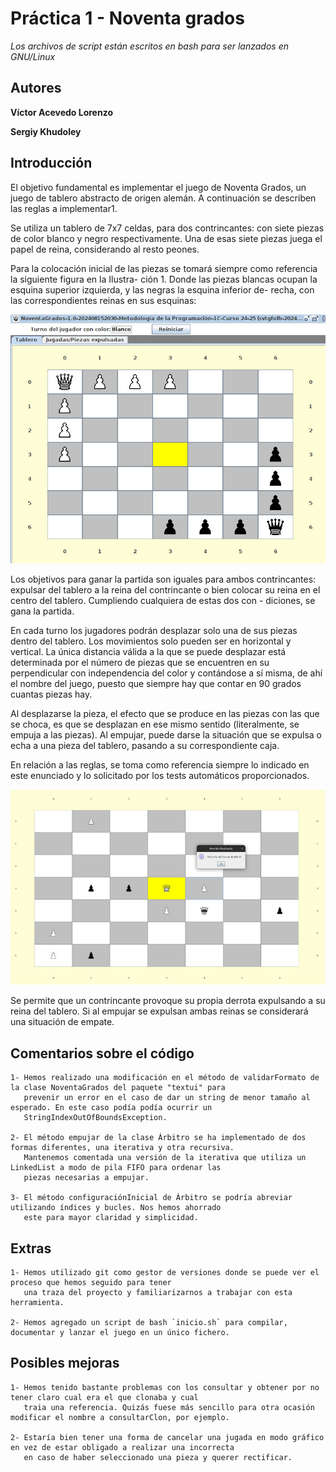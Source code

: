 # Práctica 1 - Noventa grados

*Los archivos de script están escritos en bash para ser lanzados en GNU/Linux*

## Autores
**Víctor Acevedo Lorenzo**

**Sergiy Khudoley**

## Introducción

El objetivo fundamental es implementar el juego de Noventa Grados, un juego de tablero abstracto de
origen alemán. A continuación se describen las reglas a implementar1.

Se utiliza un tablero de 7x7 celdas, para dos contrincantes: con siete piezas de color blanco y negro
respectivamente. Una de esas siete piezas juega el papel de reina, considerando al resto peones.

Para la colocación inicial de las piezas se tomará siempre como referencia la siguiente figura en la Ilustra-
ción 1. Donde las piezas blancas ocupan la esquina superior izquierda, y las negras la esquina inferior de-
recha, con las correspondientes reinas en sus esquinas:

![Jugada inicial](images/inicio.jpg)

Los objetivos para ganar la partida son iguales para ambos contrincantes: expulsar del tablero a la reina
del contrincante o bien colocar su reina en el centro del tablero. Cumpliendo cualquiera de estas dos con -
diciones, se gana la partida.

En cada turno los jugadores podrán desplazar solo una de sus piezas dentro del tablero. Los
movimientos solo pueden ser en horizontal y vertical. La única distancia válida a la que se puede
desplazar está determinada por el número de piezas que se encuentren en su perpendicular con
independencia del color y contándose a sí misma, de ahí el nombre del juego, puesto que siempre hay
que contar en 90 grados cuantas piezas hay.

Al desplazarse la pieza, el efecto que se produce en las piezas con las que se choca, es que se
desplazan en ese mismo sentido (literalmente, se empuja a las piezas). Al empujar, puede
darse la situación que se expulsa o echa a una pieza del tablero, pasando a su correspondiente caja.

En relación a las reglas, se toma como referencia siempre lo indicado en este enunciado y lo solicitado por los tests automáticos
proporcionados.

![Victoria reina centro](images/victoria_blanca.jpg)

Se permite que un contrincante provoque su propia derrota expulsando a su reina del tablero. Si al
empujar se expulsan ambas reinas se considerará una situación de empate.

## Comentarios sobre el código
	1- Hemos realizado una modificación en el método de validarFormato de la clase NoventaGrados del paquete "textui" para
	   prevenir un error en el caso de dar un string de menor tamaño al esperado. En este caso podía podía ocurrir un 
	   StringIndexOutOfBoundsException.
	   
	2- El método empujar de la clase Árbitro se ha implementado de dos formas diferentes, una iterativa y otra recursiva. 
       Mantenemos comentada una versión de la iterativa que utiliza un LinkedList a modo de pila FIFO para ordenar las 
       piezas necesarias a empujar.
       
	3- El método configuraciónInicial de Árbitro se podría abreviar utilizando índices y bucles. Nos hemos ahorrado
	   este para mayor claridad y simplicidad.
	   
	   
## Extras
	1- Hemos utilizado git como gestor de versiones donde se puede ver el proceso que hemos seguido para tener
	   una traza del proyecto y familiarizarnos a trabajar con esta herramienta.
	   
	2- Hemos agregado un script de bash `inicio.sh` para compilar, documentar y lanzar el juego en un único fichero.
	
	
## Posibles mejoras
	1- Hemos tenido bastante problemas con los consultar y obtener por no tener claro cual era el que clonaba y cual
	   traia una referencia. Quizás fuese más sencillo para otra ocasión modificar el nombre a consultarClon, por ejemplo.
	   
	2- Estaría bien tener una forma de cancelar una jugada en modo gráfico en vez de estar obligado a realizar una incorrecta
	   en caso de haber seleccionado una pieza y querer rectificar.